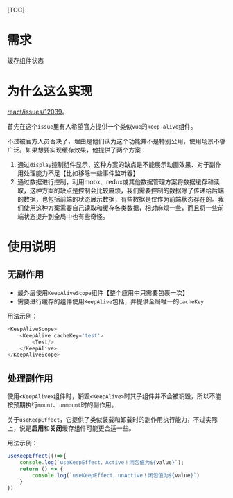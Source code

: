 [TOC]

# 需求
缓存组件状态

# 为什么这么实现
[react/issues/12039](https://github.com/facebook/react/issues/12039)。

首先在这个`issue`里有人希望官方提供一个类似`vue`的`keep-alive`组件。

不过被官方人员否决了，理由是他们认为这个功能并不是特别公用，使用场景不够广泛。如果想要实现缓存效果，他提供了两个方案：
1. 通过`display`控制组件显示，这种方案的缺点是不能展示动画效果、对于副作用处理能力不足【比如移除一些事件监听器】
2. 通过数据进行控制，利用mobx、redux或其他数据管理方案将数据缓存和读取，这种方案的缺点是控制会比较麻烦，我们需要控制的数据除了传递给后端的数据，也包括前端的状态展示数据，有些数据是仅作为前端状态存在的。我们使用这种方案需要自己读取和缓存各类数据，相对麻烦一些，而且将一些前端状态提升到全局中也有些奇怪。

# 使用说明
## 无副作用
- 最外层使用`KeepAliveScope`组件【整个应用中只需要包裹一次】
- 需要进行缓存的组件使用`KeepAlive`包括，并提供全局唯一的`cacheKey`

用法示例：
```js
<KeepAliveScope>
    <KeepAlive cacheKey='test'>
        <Test/>
    </KeepAlive>
</KeepAliveScope>
```

## 处理副作用
使用`<KeepAlive>`组件时，销毁`<KeepAlive>`时其子组件并不会被销毁，所以不能按预期执行`mount`、`unmount`时的副作用。

关于`useKeepEffect`，它提供了类似装载和卸载时的副作用执行能力，不过实际上，说是**启用**和**关闭**缓存组件可能更合适一些。

用法示例：
```js
useKeepEffect(()=>{
    console.log(`useKeepEffect，Active！闭包值为${value}`);
    return () => {
        console.log(`useKeepEffect，unActive！闭包值为${value}`)
    }
})
```
